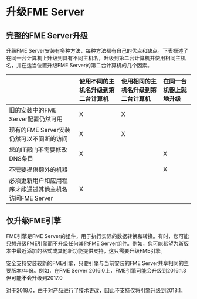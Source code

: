 # 升级FME Server

## 完整的FME Server升级

升级FME Server安装有多种方法，每种方法都有自己的优点和缺点。下表概述了在同一台计算机上升级到具有不同主机名，升级到第二台计算机并使用相同主机名，并在适当位置升级FME Server的第二台计算机的几个因素。

|  | 使用不同的主机名升级到第二台计算机 | 使用相同的主机名升级到第二台计算机 | 在同一台机器上就地升级 |
| :--- | :--- | :--- | :--- |
| 旧的安装中的FME Server配置仍然可用 | X | X |  |
| 现有的FME Server安装仍然可以不间断的访问 | X | X |  |
| 您的IT部门不需要修改DNS条目 | X |  | X |
| 不需要提供额外的机器 |  |  | X |
| 必须更新用户和应用程序才能通过其他主机名访问FME Server | X |  |  |

## 仅升级FME引擎

FME引擎是FME Server的组件，用于执行实际的数据转换和转换。有时，您可能只想升级FME引擎而不升级任何其他FME Server组件。例如，您可能希望为新版本中最近添加的格式或其他新功能提供支持，这只需要升级FME引擎。

安全支持安装较新的FME引擎，只要引擎与当前安装的FME Server共享相同的主要版本/年份。例如，在FME Server 2016.0上，FME引擎可能会升级到2016.1.3但可能**不会**升级到2017.0

对于2018.0，由于对产品进行了技术更改，因此不支持仅将引擎升级到2018.1。

